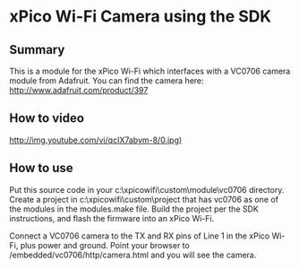 # xPico Wi-Fi Camera using the SDK

## Summary
This is a module for the xPico Wi-Fi which interfaces with a VC0706 camera module from Adafruit. You can find the camera here: http://www.adafruit.com/product/397

## How to video
[http://img.youtube.com/vi/qcIX7abym-8/0.jpg)](http://www.youtube.com/watch?v=qcIX7abym-8)

## How to use
Put this source code in your c:\xpicowifi\custom\module\vc0706 directory. Create a project in c:\xpicowifi\custom\project that has vc0706 as one of the modules in the modules.make file. Build the project per the SDK instructions, and flash the firmware into an xPico Wi-Fi.

Connect a VC0706 camera to the TX and RX pins of Line 1 in the xPico Wi-Fi, plus power and ground. Point your browser to <xpico wifi ip address>/embedded/vc0706/http/camera.html and you will see the camera.
